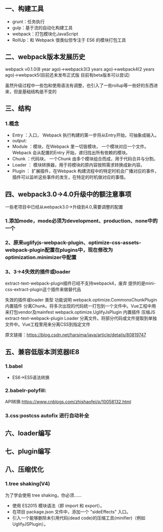 ## 一、构建工具
* grunt：任务执行
* gulp：基于流的自动化构建工具
* webpack：打包模块化JavaScript 
* RollUp：和 Webpack 很类似但专注于 ES6 的模块打包工具

## 二、webpack版本发展历史
webpack v0.1.0(8 year ago)->webpack3(3 years ago)->webpack4(2 years ago)->webpack5(目前还未发布正式版 目前有beta版本可以尝试)
 
 虽然升级过程中一些包和使用语法有调整，也引入了一些rollup等一些好的东西进来，但是基础结构是不变的

## 三、结构
### 1.概念
* Entry ：入口， Webpack 执行构建的第一步将从Entry开始，可抽象成输入。
* output:
* Module ：模块，在Webpack 里一切皆模块， 一个模块对应一个文件。Webpack 会从配置的Entry 开始，递归找出所有依赖的模块。
* Chunk ：代码块， 一个Chunk 由多个模块组合而成，用于代码合并与分割。
* Loader ： 模块转换器，用于将模块的原内容按照需求转换成新内容。
* Plugin ： 扩展插件，在Webpack 构建流程中的特定时机会广播对应的事件，插件可以监听这些事件的发生，在特定的时机做对应的事情。
 
## 四、webpack3.0->4.0升级中的额注意事项
一些老项目中已经从webpack3.0->升级到4.0,需要调整的配置
### 1.添加mode，mode必须为development、production、none中的一个 

### 2、原来uglifyjs-webpack-plugin、optimize-css-assets-webpack-plugin配置在plugins中，现在修改为optimization.minimizer中配置

### 3、3->4失效的插件或loader
extract-text-webpack-plugin插件已经不支持webpack4，废弃
提供的是mini-css-extract-plugin这个插件来做替代品

失效的插件或loader	类型	功能说明
webpack.optimize.CommonsChunkPlugin	 内置插件	分离Chunk。将多次出现的代码统一打包到一个文件中。Vue工程中用来打包vendor及mainfest
webpack.optimize.UglifyJsPlugin	   内置插件	压缩JS
extract-text-webpack-plugin	Loader	分离文件。将部分代码或文件提取到单独文件中。Vue工程里用来分离CSS到指定文件
 
原文链接：https://blog.csdn.net/harsima/java/article/details/80819747



## 五、兼容低版本浏览器IE8
### 1.babel
* ES6->ES5语法转换
### 2.babelr-polyfill:
 API转换:https://www.cnblogs.com/zhishaofei/p/10058132.html

### 3.css:postcss autofix 进行自动补全

 ## 六、loader编写
 
 
 ## 七、plugin编写


 ## 八、压缩优化
 ### 1.tree shaking(V4)
为了学会使用 tree shaking，你必须……

* 使用 ES2015 模块语法（即 import 和 export）。
* 在项目 package.json 文件中，添加一个 "sideEffects" 入口。
* 引入一个能够删除未引用代码(dead code)的压缩工具(minifier)（例如 UglifyJSPlugin）。
